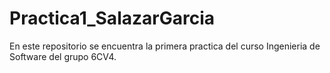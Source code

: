 # Practica1_SalazarGarcia
 En este repositorio se encuentra la primera practica del curso Ingenieria de Software del grupo 6CV4.
